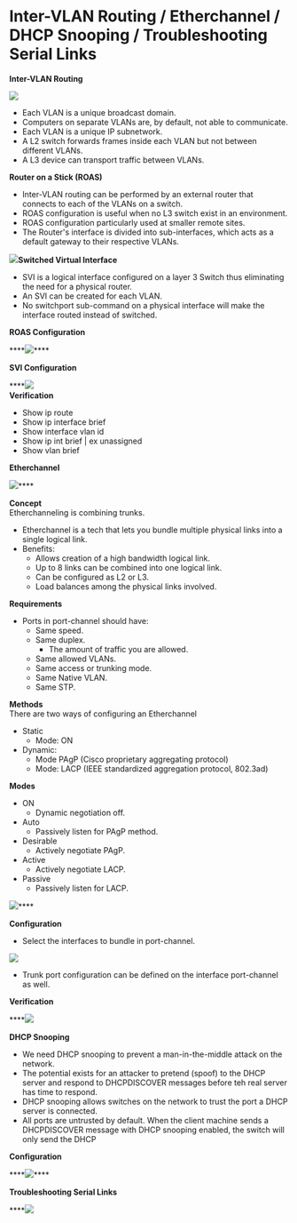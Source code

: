 # Inter-VLAN Routing / Etherchannel / DHCP Snooping / Troubleshooting Serial Links

**Inter-VLAN Routing**

![](https://www.evernote.com/shard/s342/res/11e5475f-52dc-a155-744b-f897071429ef)

* Each VLAN is a unique broadcast domain.
* Computers on separate VLANs are, by default, not able to communicate.
* Each VLAN is a unique IP subnetwork.
* A L2 switch forwards frames inside each VLAN but not between different VLANs.
* A L3 device can transport traffic between VLANs.

  
**Router on a Stick \(ROAS\)**

* Inter-VLAN routing can be performed by an external router that connects to each of the VLANs on a switch.
* ROAS configuration is useful when no L3 switch exist in an environment.
* ROAS configuration particularly used at smaller remote sites.
* The Router's interface is divided into sub-interfaces, which acts as a default gateway to their respective VLANs.

![](https://www.evernote.com/shard/s342/res/dff0893a-afbb-96b8-bdc6-1be1fd3893e6)**Switched Virtual Interface**

* SVI is a logical interface configured on a layer 3 Switch thus eliminating the need for a physical router.
* An SVI can be created for each VLAN.
* No switchport sub-command on a physical interface will make the interface routed instead of switched.

  
**ROAS Configuration**

\*\*\*\*![](https://www.evernote.com/shard/s342/res/f395e13a-d566-0cab-6a0c-57d0cb72255d)\*\*\*\*

**SVI Configuration**

\*\*\*\*![](https://www.evernote.com/shard/s342/res/11cb0e02-6804-d2c8-ad93-b204e5b40560)  
**Verification**

* Show ip route
* Show ip interface brief
* Show interface vlan id
* Show ip int brief \| ex unassigned
* Show vlan brief

**Etherchannel**

  
![](https://www.evernote.com/shard/s342/res/ccc1c5d6-022e-a34a-5e68-2f03e9e334dd)\*\*\*\*

**Concept**  
Etherchanneling is combining trunks.

* Etherchannel is a tech that lets you bundle multiple physical links into a single logical link.
* Benefits:
  * Allows creation of a high bandwidth logical link.
  * Up to 8 links can be combined into one logical link.
  * Can be configured as L2 or L3.
  * Load balances among the physical links involved.

  
**Requirements**

* Ports in port-channel should have:
  * Same speed.
  * Same duplex.
    * The amount of traffic you are allowed.
  * Same allowed VLANs.
  * Same access or trunking mode.
  * Same Native VLAN.
  * Same STP.

  
**Methods**  
There are two ways of configuring an Etherchannel

* Static
  * Mode: ON
* Dynamic:
  * Mode PAgP \(Cisco proprietary aggregating protocol\)
  * Mode: LACP \(IEEE standardized aggregation protocol, 802.3ad\)

  
**Modes**

* ON
  * Dynamic negotiation off.
* Auto
  * Passively listen for PAgP method.
* Desirable
  * Actively negotiate PAgP.
* Active
  * Actively negotiate  LACP.
* Passive
  * Passively listen for LACP.

  
![](https://www.evernote.com/shard/s342/res/cdee1a2b-35f3-fc02-190e-0cbf38079810)\*\*\*\*

**Configuration**

* Select the interfaces to bundle in port-channel.

![](https://www.evernote.com/shard/s342/res/d54c0710-7938-1655-404e-52218a2faf0c)

* Trunk port configuration can be defined on the interface port-channel as well.

  
**Verification**

\*\*\*\*![](https://www.evernote.com/shard/s342/res/f33b11db-d7d7-b00e-3121-980d70835c73)  


**DHCP Snooping**

* We need DHCP snooping to prevent a man-in-the-middle attack on the network.
* The potential exists for an attacker to pretend \(spoof\) to the DHCP server and respond to DHCPDISCOVER messages before teh real server has time to respond.
* DHCP snooping allows switches on the network to trust the port a DHCP server is connected.
* All ports are untrusted by default. When the client machine sends a DHCPDISCOVER message with DHCP snooping enabled, the switch will only send the DHCP

  
**Configuration**

\*\*\*\*![](https://www.evernote.com/shard/s342/res/ca5e1622-d777-0b6a-ce1b-8bee06fb9171)\*\*\*\*

**Troubleshooting Serial Links**

\*\*\*\*![](https://www.evernote.com/shard/s342/res/b706dc85-73ee-d727-0acd-6fe335d3b4a3)  
  
  
  
  
  
  
  
  
  
  
  
  
  
  
  
  
  
  
  
  
  
  


